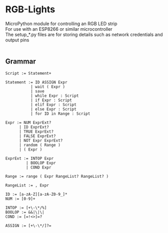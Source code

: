 # RGB-Lights
MicroPython module for controlling an RGB LED strip
<br>
For use with an ESP8266 or similar microcontroller
<br>
The setup_*.py files are for storing details such as network credentials and output pins
<br>
<br>

## Grammar

```
Script := Statement+

Statement := ID ASSIGN Expr
           | wait ( Expr )
           | save
           | while Expr : Script
           | if Expr : Script
           | elif Expr : Script
           | else Expr : Script
           | for ID in Range : Script

Expr := NUM ExprExt?
      | ID ExprExt?
      | TRUE ExprExt?
      | FALSE ExprExt?
      | NOT Expr ExprExt?
      | random ( Range )
      | ( Expr )

ExprExt := INTOP Expr
         | BOOLOP Expr
         | COND Expr

Range := range ( Expr RangeList? RangeList? )

RangeList := , Expr

ID := [a-zA-Z][a-zA-Z0-9_]*
NUM := [0-9]+

INTOP := [+\-\*/%]
BOOLOP := &&|\|\|
COND := [=!<>]=?

ASSIGN := [+\-\*/]?=
```